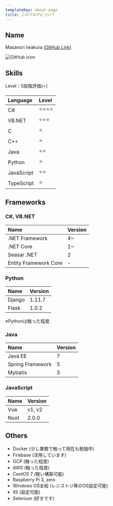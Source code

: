```yaml
---
templateKey: about-page
title: このブログについて
---
```


## Name

Masanori Iwakura [(GitHub Link)](https://github.com/MasanoriIwakura)

![GitHub icon](https://avatars1.githubusercontent.com/u/28638961?s=460&v=4)

## Skills

Level：5段階評価(⭐)

|Language|Level|
|:--|:--|
|C#|⭐⭐⭐⭐|
|VB.NET|⭐⭐⭐|
|C|⭐|
|C++|⭐|
|Java|⭐⭐|
|Python|⭐|
|JavaScript|⭐⭐|
|TypeScript|⭐|

## Frameworks

### C#, VB.NET

|Name|Version|
|:--|:--|
|.NET Framework|4~|
|.NET Core|1~|
|Seasar .NET|2|
|Entity Framework Core|-|

### Python

|Name|Version|
|:--|:--|
|Django|1.11.7|
|Flask|1.0.2|

※Pythonは触った程度

### Java

|Name|Version|
|:--|:--|
|Java EE|7|
|Spring Framework|5|
|Mybatis|3|

### JavaScript

|Name|Version|
|:--|:--|
|Vue|v1, v2|
|Nuxt|2.0.0|

## Others

- Docker (少し業務で触って現在も勉強中)
- Firebase (活用しています)
- GCP (触った程度)
- AWS (触った程度)
- CentOS 7 (軽い構築可能)
- Raspberry Pi 3, zero
- Windows OS全般 (レジストリ等のOS設定可能)
- IIS (設定可能)
- Selenium (好きです)

